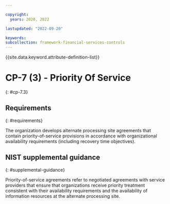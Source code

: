```yaml
---

copyright:
  years: 2020, 2022

lastupdated: "2022-09-20"

keywords: 
subcollection: framework-financial-services-controls
---
```


{{site.data.keyword.attribute-definition-list}}

# CP-7 (3) - Priority Of Service
{: #cp-7.3}

## Requirements
{: #requirements}

The organization develops alternate processing site agreements that contain priority-of-service provisions in accordance with organizational availability requirements (including recovery time objectives).

## NIST supplemental guidance
{: #supplemental-guidance}

Priority-of-service agreements refer to negotiated agreements with service providers that ensure that organizations receive priority treatment consistent with their availability requirements and the availability of information resources at the alternate processing site.

